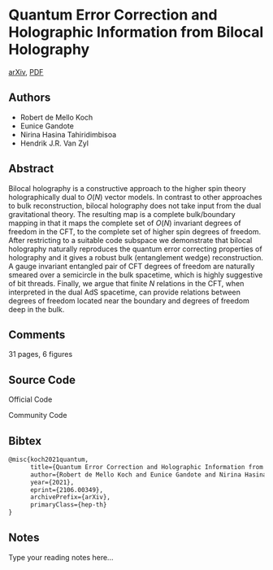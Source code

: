 
# Quantum Error Correction and Holographic Information from Bilocal Holography

[arXiv](https://arxiv.org/abs/2106.0349), [PDF](https://arxiv.org/pdf/2106.0349.pdf)

## Authors

- Robert de Mello Koch
- Eunice Gandote
- Nirina Hasina Tahiridimbisoa
- Hendrik J.R. Van Zyl

## Abstract

Bilocal holography is a constructive approach to the higher spin theory holographically dual to $O(N)$ vector models. In contrast to other approaches to bulk reconstruction, bilocal holography does not take input from the dual gravitational theory. The resulting map is a complete bulk/boundary mapping in that it maps the complete set of $O(N)$ invariant degrees of freedom in the CFT, to the complete set of higher spin degrees of freedom. After restricting to a suitable code subspace we demonstrate that bilocal holography naturally reproduces the quantum error correcting properties of holography and it gives a robust bulk (entanglement wedge) reconstruction. A gauge invariant entangled pair of CFT degrees of freedom are naturally smeared over a semicircle in the bulk spacetime, which is highly suggestive of bit threads. Finally, we argue that finite $N$ relations in the CFT, when interpreted in the dual AdS spacetime, can provide relations between degrees of freedom located near the boundary and degrees of freedom deep in the bulk.

## Comments

31 pages, 6 figures

## Source Code

Official Code



Community Code



## Bibtex

```tex
@misc{koch2021quantum,
      title={Quantum Error Correction and Holographic Information from Bilocal Holography}, 
      author={Robert de Mello Koch and Eunice Gandote and Nirina Hasina Tahiridimbisoa and Hendrik J. R. Van Zyl},
      year={2021},
      eprint={2106.00349},
      archivePrefix={arXiv},
      primaryClass={hep-th}
}
```

## Notes

Type your reading notes here...

